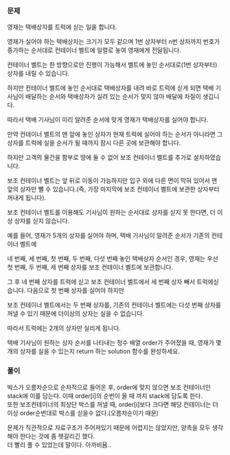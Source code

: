 ### 문제

영재는 택배상자를 트럭에 싣는 일을 합니다.    

영재가 실어야 하는 택배상자는 크기가 모두 같으며 1번 상자부터 n번 상자까지 번호가 증가하는 순서대로 컨테이너 벨트에 일렬로 놓여 영재에게 전달됩니다.    

컨테이너 벨트는 한 방향으로만 진행이 가능해서 벨트에 놓인 순서대로(1번 상자부터) 상자를 내릴 수 있습니다.    

하지만 컨테이너 벨트에 놓인 순서대로 택배상자를 내려 바로 트럭에 싣게 되면 택배 기사님이 배달하는 순서와 택배상자가 실려 있는 순서가 맞지 않아 배달에 차질이 생깁니다.    

따라서 택배 기사님이 미리 알려준 순서에 맞게 영재가 택배상자를 실어야 합니다.   

만약 컨테이너 벨트의 맨 앞에 놓인 상자가 현재 트럭에 실어야 하는 순서가 아니라면 그 상자를 트럭에 실을 순서가 될 때까지 잠시 다른 곳에 보관해야 합니다.    

하지만 고객의 물건을 함부로 땅에 둘 수 없어 보조 컨테이너 벨트를 추가로 설치하였습니다.    

보조 컨테이너 벨트는 앞 뒤로 이동이 가능하지만 입구 외에 다른 면이 막혀 있어서 맨 앞의 상자만 뺄 수 있습니다.(즉, 가장 마지막에 보조 컨테이너 벨트에 보관한 상자부터 꺼내게 됩니다).    

보조 컨테이너 벨트를 이용해도 기사님이 원하는 순서대로 상자를 싣지 못 한다면, 더 이상 상자를 싣지 않습니다.   

예를 들어, 영재가 5개의 상자를 실어야 하며, 택배 기사님이 알려준 순서가 기존의 컨테이너 벨트에    

네 번째, 세 번째, 첫 번째, 두 번째, 다섯 번째 놓인 택배상자 순서인 경우, 영재는 우선 첫 번째, 두 번째, 세 번째 상자를 보조 컨테이너 벨트에 보관합니다.    

그 후 네 번째 상자를 트럭에 싣고 보조 컨테이너 벨트에서 세 번째 상자 빼서 트럭에싣습니다. 다음으로 첫 번째 상자를 실어야 하지만   

보조 컨테이너 벨트에서는 두 번째 상자를, 기존의 컨테이너 벨트에는 다섯 번째 상자를 꺼낼 수 있기 때문에 더이상의 상자는 실을 수 없습니다.    

따라서 트럭에는 2개의 상자만 실리게 됩니다.

택배 기사님이 원하는 상자 순서를 나타내는 정수 배열 order가 주어졌을 때, 영재가 몇 개의 상자를 실을 수 있는지 return 하는 solution 함수를 완성하세요.


### 풀이

박스가 오름차순으로 순차적으로 들어온 후, order에 맞지 않으면 보조 컨테이너인 stack에 이를 담는다.
이때 order[i]의 순번이 올 때 까지 stack에 담도록 한다.   
또한 보조컨테이너의 최상단 박스를 꺼낼 때, order[i]보다 크다면 해당 컨테이너는 더이상 order순번대로 박스를 싣을수 없다.(오름차순이기 때문)

문제가 직관적으로 자료구조가 주어져있기 때문에 어렵지는 않았지만, 양측을 모두 생각해야 한다는 것에 좀 헷갈리긴 했다.   
더 빨리 풀 수 있었는데 말이다. 아까비욤..


